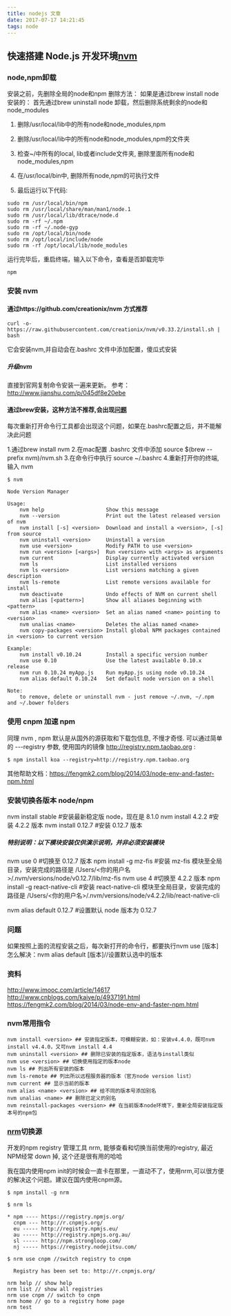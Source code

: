 ```yaml
---
title: nodejs 文章
date: 2017-07-17 14:21:45
tags: node
---
```

## 快速搭建 Node.js 开发环境[nvm](https://github.com/creationix/nvm)
### node,npm卸载
安装之前，先删除全局的node和npm
删除方法：
如果是通过brew install node 安装的：
首先通过brew uninstall node 卸载，然后删除系统剩余的node和node_modules

1. 删除/usr/local/lib中的所有node和node_modules,npm

2. 删除/usr/local/lib中的所有node和node_modules,npm的文件夹

3. 检查~/中所有的local, lib或者include文件夹, 删除里面所有node和node_modules,npm

4. 在/usr/local/bin中, 删除所有node,npm的可执行文件

5. 最后运行以下代码:
```
sudo rm /usr/local/bin/npm
sudo rm /usr/local/share/man/man1/node.1
sudo rm /usr/local/lib/dtrace/node.d
sudo rm -rf ~/.npm
sudo rm -rf ~/.node-gyp
sudo rm /opt/local/bin/node
sudo rm /opt/local/include/node
sudo rm -rf /opt/local/lib/node_modules
```

运行完毕后，重启终端，输入以下命令，查看是否卸载完毕
```node
npm
```


### 安装 nvm
#### 通过https://github.com/creationix/nvm 方式推荐

```
curl -o- https://raw.githubusercontent.com/creationix/nvm/v0.33.2/install.sh | bash
```
它会安装nvm,并自动会在.bashrc 文件中添加配置，傻瓜式安装

##### 升级nvm
直接到官网复制命令安装一遍来更新。
参考：http://www.jianshu.com/p/045df8e20ebe

#### 通过brew安装，这种方法不推荐,会出现[问题](https://www.v2ex.com/t/273237)
每次重新打开命令行工具都会出现这个问题，如果在.bashrc配置之后，并不能解决此问题

1.通过brew install nvm
2.在mac配置 .bashrc 文件中添加 
source $(brew --prefix nvm)/nvm.sh
3.在命令行中执行
source ~/.bashrc
4.重新打开你的终端, 输入 nvm

```
$ nvm

Node Version Manager

Usage:
    nvm help                    Show this message
    nvm --version               Print out the latest released version of nvm
    nvm install [-s] <version>  Download and install a <version>, [-s] from source
    nvm uninstall <version>     Uninstall a version
    nvm use <version>           Modify PATH to use <version>
    nvm run <version> [<args>]  Run <version> with <args> as arguments
    nvm current                 Display currently activated version
    nvm ls                      List installed versions
    nvm ls <version>            List versions matching a given description
    nvm ls-remote               List remote versions available for install
    nvm deactivate              Undo effects of NVM on current shell
    nvm alias [<pattern>]       Show all aliases beginning with <pattern>
    nvm alias <name> <version>  Set an alias named <name> pointing to <version>
    nvm unalias <name>          Deletes the alias named <name>
    nvm copy-packages <version> Install global NPM packages contained in <version> to current version

Example:
    nvm install v0.10.24        Install a specific version number
    nvm use 0.10                Use the latest available 0.10.x release
    nvm run 0.10.24 myApp.js    Run myApp.js using node v0.10.24
    nvm alias default 0.10.24   Set default node version on a shell

Note:
    to remove, delete or uninstall nvm - just remove ~/.nvm, ~/.npm and ~/.bower folders
```

### 使用 cnpm 加速 npm
同理 nvm , npm 默认是从国外的源获取和下载包信息, 不慢才奇怪. 可以通过简单的 ---registry 参数, 使用国内的镜像 http://registry.npm.taobao.org :
```
$ npm install koa --registry=http://registry.npm.taobao.org
```

其他帮助文档：https://fengmk2.com/blog/2014/03/node-env-and-faster-npm.html

### 安装切换各版本 node/npm
nvm install stable #安装最新稳定版 node，现在是 8.1.0
nvm install 4.2.2 #安装 4.2.2 版本
nvm install 0.12.7 #安装 0.12.7 版本

##### 特别说明：以下模块安装仅供演示说明，并非必须安装模块
nvm use 0 #切换至 0.12.7 版本
npm install -g mz-fis #安装 mz-fis 模块至全局目录，安装完成的路径是 /Users/<你的用户名>/.nvm/versions/node/v0.12.7/lib/mz-fis
nvm use 4 #切换至 4.2.2 版本
npm install -g react-native-cli #安装 react-native-cli 模块至全局目录，安装完成的路径是 /Users/<你的用户名>/.nvm/versions/node/v4.2.2/lib/react-native-cli

nvm alias default 0.12.7 #设置默认 node 版本为 0.12.7


### 问题
如果按照上面的流程安装之后，每次新打开的命令行，都要执行nvm use [版本]
怎么解决：nvm alias default [版本]//设置默认选中的版本


### 资料
http://www.imooc.com/article/14617
http://www.cnblogs.com/kaiye/p/4937191.html
https://fengmk2.com/blog/2014/03/node-env-and-faster-npm.html

### nvm常用指令

```
nvm install <version> ## 安装指定版本，可模糊安装，如：安装v4.4.0，既可nvm install v4.4.0，又可nvm install 4.4
nvm uninstall <version> ## 删除已安装的指定版本，语法与install类似
nvm use <version> ## 切换使用指定的版本node
nvm ls ## 列出所有安装的版本
nvm ls-remote ## 列出所以远程服务器的版本（官方node version list）
nvm current ## 显示当前的版本
nvm alias <name> <version> ## 给不同的版本号添加别名
nvm unalias <name> ## 删除已定义的别名
nvm reinstall-packages <version> ## 在当前版本node环境下，重新全局安装指定版本号的npm包
```

### [nrm](https://github.com/Pana/nrm)切换源
开发的npm registry 管理工具 nrm,  能够查看和切换当前使用的registry, 最近NPM经常 down 掉, 这个还是很有用的哈哈

我在国内使用npm init的时候会一直卡在那里，一直动不了，使用nrm,可以很方便的解决这个问题。建议在国内使用cnpm源。

```
$ npm install -g nrm

$ nrm ls

* npm ---- https://registry.npmjs.org/
  cnpm --- http://r.cnpmjs.org/
  eu ----- http://registry.npmjs.eu/
  au ----- http://registry.npmjs.org.au/
  sl ----- http://npm.strongloop.com/
  nj ----- https://registry.nodejitsu.com/
  
$ nrm use cnpm //switch registry to cnpm

  Registry has been set to: http://r.cnpmjs.org/
    
nrm help // show help
nrm list // show all registries
nrm use cnpm // switch to cnpm
nrm home // go to a registry home page
nrm test
```






